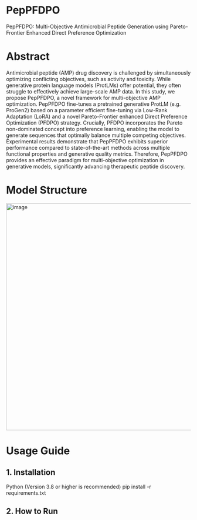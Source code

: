 # PepPFDPO
PepPFDPO: Multi-Objective Antimicrobial Peptide Generation using Pareto-Frontier Enhanced Direct Preference Optimization
# Abstract
Antimicrobial peptide (AMP) drug discovery is challenged by simultaneously optimizing conflicting objectives, such as activity and toxicity. While generative protein language models (ProtLMs) offer potential, they often struggle to effectively achieve large-scale AMP data. In this study, we propose PepPFDPO, a novel framework for multi-objective AMP optimization. PepPFDPO fine-tunes a pretrained generative ProtLM (e.g. ProGen2) based on a parameter efficient fine-tuning via Low-Rank Adaptation (LoRA) and a novel Pareto-Frontier enhanced Direct Preference Optimization (PFDPO) strategy. Crucially, PFDPO incorporates the Pareto non-dominated concept into preference learning, enabling the model to generate sequences that optimally balance multiple competing objectives. Experimental results demonstrate that PepPFDPO exhibits superior performance compared to state-of-the-art methods across multiple functional properties and generative quality metrics. Therefore, PepPFDPO provides an effective paradigm for multi-objective optimization in generative models, significantly advancing therapeutic peptide discovery.
# Model Structure
<img width="963" height="618" alt="image" src="https://github.com/user-attachments/assets/ac763c7b-ae17-45d8-9a2e-326fd6540a80" />

# Usage Guide
## 1. Installation
Python (Version 3.8 or higher is recommended)
pip install -r requirements.txt

## 2. How to Run
